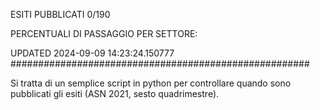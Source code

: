 ESITI PUBBLICATI 0/190 

PERCENTUALI DI PASSAGGIO PER SETTORE:

UPDATED 2024-09-09 14:23:24.150777
###################################################### 

Si tratta di un semplice script in python per controllare quando sono pubblicati gli esiti (ASN 2021, sesto quadrimestre).

